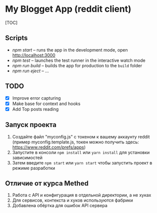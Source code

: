 # My Blogget App (reddit client)

[TOC]

## Scripts


- *npm start* – runs the app in the development mode, open [http://localhost:3000](http://localhost:3000)
- *npm test* – launches the test runner in the interactive watch mode
- *npm run build* – builds the app for production to the `build` folder
- *npm run eject* – ...

## TODO
- [x] Improve error capturing
- [x] Make base for context and hooks
- [x] Add Top posts reading

## Запуск проекта
1. Создайте файл "myconfig.js" с токеном к вашему аккаунту reddit
   (пример myconfig.template.js, токен можно получить здесь: https://www.reddit.com/prefs/apps)
2. Запустите в консоли `npm install` или `yarn install` для установки зависимостей
3. Затем введите `npm start` или `yarn start` чтобы запустить проект в режиме разработки

## Отличие от курса Methed
1. Работа с API и конфигурация в отдельной директории, а не хуках
2. Для сервисов, контекста и хуков используются фабрики
3. Добавлена обёртка для ошибок API сервера
